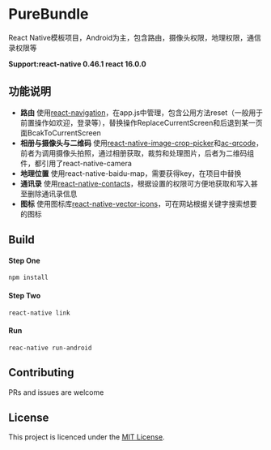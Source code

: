 # PureBundle
React Native模板项目，Android为主，包含路由，摄像头权限，地理权限，通信录权限等

**Support:react-native 0.46.1   react 16.0.0**


## 功能说明
- **路由**
使用[react-navigation](https://github.com/react-community/react-navigation)，在app.js中管理，包含公用方法reset（一般用于前置操作如欢迎，登录等），替换操作ReplaceCurrentScreen和后退到某一页面BcakToCurrentScreen
- **相册与摄像头与二维码**
使用[react-native-image-crop-picker](https://github.com/ivpusic/react-native-image-crop-picker)和[ac-qrcode](https://github.com/MarnoDev/AC-QRCode-RN)，前者为调用摄像头拍照，通过相册获取，裁剪和处理图片，后者为二维码组件，都引用了react-native-camera
- **地理位置**
使用react-native-baidu-map，需要获得key，在项目中替换
- **通讯录**
使用[react-native-contacts](https://github.com/rt2zz/react-native-contacts)，根据设置的权限可方便地获取和写入甚至删除通讯录信息
- **图标**
使用图标库[react-native-vector-icons](https://github.com/oblador/react-native-vector-icons)，可在网站根据关键字搜索想要的图标

## Build
#### Step One

```
npm install
```
#### Step Two

```
react-native link
```
#### Run

```
reac-native run-android
```
## Contributing

PRs and issues are welcome
## License

This project is licenced under the [MIT License](http://opensource.org/licenses/mit-license.html).
